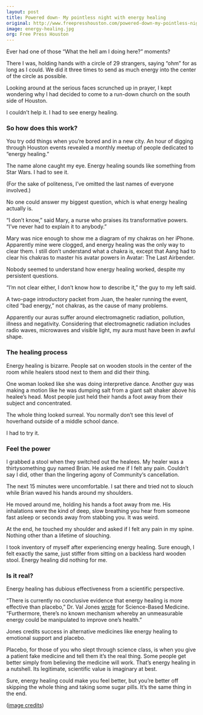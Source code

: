 ```yaml
---
layout: post
title: Powered down- My pointless night with energy healing
original: http://www.freepresshouston.com/powered-down-my-pointless-night-with-energy-healing/
image: energy-healing.jpg
org: Free Press Houston
---
```


Ever had one of those “What the hell am I doing here?” moments?

<!--break-->

There I was, holding hands with a circle of 29 strangers, saying “ohm” for as long as I could. We did it three times to send as much energy into the center of the circle as possible.

Looking around at the serious faces scrunched up in prayer, I kept wondering why I had decided to come to a run-down church on the south side of Houston.

I couldn’t help it. I had to see energy healing.

### So how does this work? 

You try odd things when you’re bored and in a new city. An hour of digging through Houston events revealed a monthly meetup of people dedicated to “energy healing.”

The name alone caught my eye. Energy healing sounds like something from Star Wars. I had to see it.

(For the sake of politeness, I’ve omitted the last names of everyone involved.)

No one could answer my biggest question, which is what energy healing actually is.

“I don’t know,” said Mary, a nurse who praises its transformative powers. “I’ve never had to explain it to anybody.”

Mary was nice enough to show me a diagram of my chakras on her iPhone. Apparently mine were clogged, and energy healing was the only way to clear them. I still don’t understand what a chakra is, except that Aang had to clear his chakras to master his avatar powers in Avatar: The Last Airbender.

Nobody seemed to understand how energy healing worked, despite my persistent questions.

“I’m not clear either, I don’t know how to describe it,” the guy to my left said.

A two-page introductory packet from Juan, the healer running the event, cited “bad energy,” not chakras, as the cause of many problems.

Apparently our auras suffer around electromagnetic radiation, pollution, illness and negativity. Considering that electromagnetic radiation includes radio waves, microwaves and visible light, my aura must have been in awful shape.

### The healing process

Energy healing is bizarre. People sat on wooden stools in the center of the room while healers stood next to them and did their thing.

One woman looked like she was doing interpretive dance. Another guy was making a motion like he was dumping salt from a giant salt shaker above his healee’s head. Most people just held their hands a foot away from their subject and concentrated.

The whole thing looked surreal. You normally don’t see this level of hoverhand outside of a middle school dance.

I had to try it.

### Feel the power

I grabbed a stool when they switched out the healees. My healer was a thirtysomething guy named Brian. He asked me if I felt any pain. Couldn’t say I did, other than the lingering agony of Community‘s cancellation.

The next 15 minutes were uncomfortable. I sat there and tried not to slouch while Brian waved his hands around my shoulders.

He moved around me, holding his hands a foot away from me. His inhalations were the kind of deep, slow breathing you hear from someone fast asleep or seconds away from stabbing you. It was weird.

At the end, he touched my shoulder and asked if I felt any pain in my spine. Nothing other than a lifetime of slouching.

I took inventory of myself after experiencing energy healing. Sure enough, I felt exactly the same, just stiffer from sitting on a backless hard wooden stool. Energy healing did nothing for me.

### Is it real? 

Energy healing has dubious effectiveness from a scientific perspective.

“There is currently no conclusive evidence that energy healing is more effective than placebo,” Dr. Val Jones [wrote](http://www.sciencebasedmedicine.org/energy-healing-in-maryland/) for Science-Based Medicine. “Furthermore, there’s no known mechanism whereby an unmeasurable energy could be manipulated to improve one’s health.”

Jones credits success in alternative medicines like energy healing to emotional support and placebo.

Placebo, for those of you who slept through science class, is when you give a patient fake medicine and tell them it’s the real thing. Some people get better simply from believing the medicine will work. That’s energy healing in a nutshell. Its legitimate, scientific value is imaginary at best.

Sure, energy healing could make you feel better, but you’re better off skipping the whole thing and taking some sugar pills. It’s the same thing in the end.

([image credits](http://pastebin.com/FEs8WnwL))
